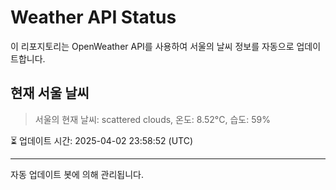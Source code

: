 
# Weather API Status

이 리포지토리는 OpenWeather API를 사용하여 서울의 날씨 정보를 자동으로 업데이트합니다.

## 현재 서울 날씨
> 서울의 현재 날씨: scattered clouds, 온도: 8.52°C, 습도: 59%

⏳ 업데이트 시간: 2025-04-02 23:58:52 (UTC)

---
자동 업데이트 봇에 의해 관리됩니다.
